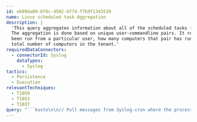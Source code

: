 ```yaml
---
id: eb09da09-6f6c-4502-bf74-f7b9f1343539
name: Linux scheduled task Aggregation
description: |
  'This query aggregates information about all of the scheduled tasks (Cron jobs) and presents the data in a chart.
  The aggregation is done based on unique user-commandline pairs. It returns how many times a command line has
  been run from a particular user, how many computers that pair has run on, and what percentage that is of the
  total number of computers in the tenant.'
requiredDataConnectors:
  - connectorId: Syslog
    dataTypes:
      - Syslog
tactics:
  - Persistence
  - Execution
relevantTechniques:
  - T1059
  - T1053
  - T1037
query: "```kusto\n\n// Pull messages from Syslog-cron where the process name is \"CRON\" or \"CROND\", the severity level is info, and the SyslogMessage contains \"CMD\".\n// It also parses out the user and commandline from the message.\nlet RawCommands = Syslog \n| where Facility =~ \"cron\" \n| where SeverityLevel =~ \"info\" \n| where ProcessName =~ \"CRON\" or ProcessName =~ \"CROND\"  \n| where SyslogMessage contains \"CMD \" \n| project TenantId, TimeGenerated, Computer, SeverityLevel, ProcessName, SyslogMessage\n| extend TrimmedSyslogMsg = trim_end(@\"\\)\", SyslogMessage)\n| parse TrimmedSyslogMsg with * \"(\" user  \") CMD (\" cmdline \n| project TenantId, TimeGenerated, Computer, user, cmdline; \n// Count how many times a particular commandline has been seen based on unique Computer, User, and cmdline sets\nlet CommandCount = RawCommands\n| summarize StartTime = min(TimeGenerated), EndTime = max(TimeGenerated), CmdlineCount = count() by Computer, user, cmdline; \n// Count how many computers have run a particular user and cmdline pair\nlet DistComputerCount = RawCommands\n| summarize ComputerCount = dcount(Computer) by TenantId, user, cmdline; \n// Join above counts based on user and commandline pair\nlet CommandSummary = CommandCount | join (DistComputerCount) on user, cmdline\n| project StartTime, EndTime, TenantId, user, CmdlineCount, ComputerCount, cmdline;\n// Count the total number of computers reporting cron messages in the tenant\nlet TotalComputers = Syslog\n| where Facility =~ \"cron\"\n| summarize dcount(Computer) by TenantId ;\n// Join the previous counts with the total computers count. Calculate the percentage of total computers value.\nlet FinalSummary = CommandSummary | join kind= leftouter (TotalComputers) on TenantId\n| project StartTime, EndTime, user, TimesCmdlineSeen = CmdlineCount, CompsThatHaveRunCmdline = ComputerCount, \nAsPercentOfTotalComps = round(100 * (toreal(ComputerCount)/toreal(dcount_Computer)),2), cmdline\n| order by user asc, TimesCmdlineSeen desc;\nFinalSummary \n| extend timestamp = StartTime, AccountCustomEntity = user\n```"
---
```


